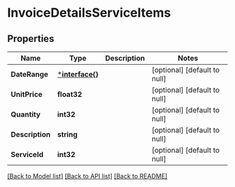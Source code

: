 # InvoiceDetailsServiceItems

## Properties
Name | Type | Description | Notes
------------ | ------------- | ------------- | -------------
**DateRange** | [***interface{}**](interface{}.md) |  | [optional] [default to null]
**UnitPrice** | **float32** |  | [optional] [default to null]
**Quantity** | **int32** |  | [optional] [default to null]
**Description** | **string** |  | [optional] [default to null]
**ServiceId** | **int32** |  | [optional] [default to null]

[[Back to Model list]](../README.md#documentation-for-models) [[Back to API list]](../README.md#documentation-for-api-endpoints) [[Back to README]](../README.md)



